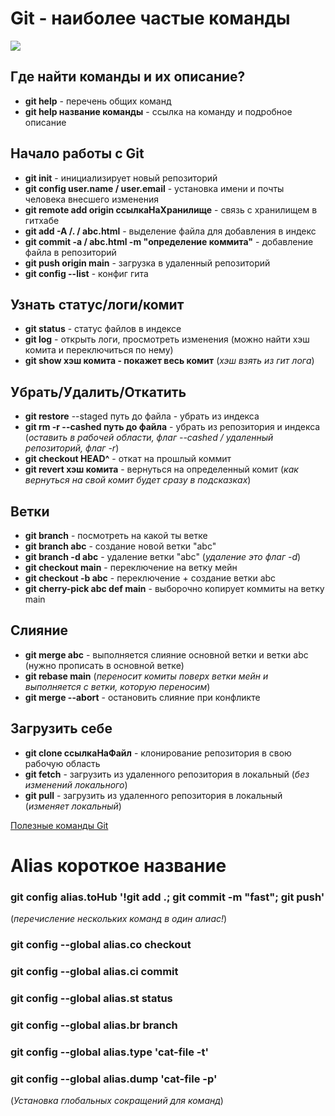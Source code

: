 # Git - наиболее частые команды
![](https://dataenginer.ru/wp-content/uploads/2019/01/e948f49dadbb4dc8af8da57a8843a635-1024x338.png)
## Где найти команды и их описание?
- **git help** - перечень общих команд
- **git help название команды** - ссылка на команду и подробное описание

## Начало работы с Git
- **git init** - инициализирует новый репозиторий
- **git config user.name / user.email** - установка имени и почты человека внесшего изменения 
- **git remote add origin ссылкаНаХранилище** - связь с хранилищем в гитхабе
- **git add  -A /. / abc.html** - выделение файла для добавления в индекс
- **git commit -a / abc.html -m "определение коммита"** - добавление файла в репозиторий
- **git push origin main** - загрузка в удаленный репозиторий
- **git config --list**  - конфиг гита

## Узнать статус/логи/комит
- **git status** - статус файлов в индексе
- **git log** - открыть логи, просмотреть изменения (можно найти хэш комита и переключиться по нему)
- **git show хэш комита - покажет весь комит**  (*хэш взять из гит лога*)

## Убрать/Удалить/Откатить
- **git restore** --staged путь до файла - убрать из индекса
- **git rm -r --cashed путь до файла** - убрать из репозитория и индекса (*оставить в рабочей области, флаг --cashed / удаленный репозиторий, флаг -r*)
- **git checkout HEAD^** - откат на прошлый коммит
- **git revert хэш комита** - вернуться на определенный комит (*как вернуться на свой комит будет сразу в подсказках*)

## Ветки 
- **git branch** - посмотреть на какой ты ветке
- **git branch abc** - создание новой ветки "аbc"
- **git branch -d abc** - удаление ветки "abc" (*удаление это флаг -d*)
- **git checkout main** - переключение на ветку мейн
- **git checkout -b abc** - переключение + создание ветки abc
- **git cherry-pick abc def main** - выборочно копирует коммиты на ветку main

## Слияние
- **git merge abc** - выполняется слияние основной ветки и ветки abc (нужно прописать в основной ветке)
- **git rebase main** (*переносит комиты поверх ветки мейн и выполняется с ветки, которую переносим*)
- **git merge --abort** - остановить слияние при конфликте

## Загрузить себе
- **git clone ссылкаНаФайл** - клонирование репозитория в свою рабочую область
- **git fetch** - загрузить из удаленного репозитория в локальный (*без изменений локального*)
- **git pull** - загрузить из удаленного репозитория в локальный (*изменяет локальный*)  

[Полезные команды Git](https://habr.com/ru/companies/ruvds/articles/599929/)

# Alias короткое название

### git config alias.toHub '!git add .; git commit -m "fast"; git push' 
(*перечисление нескольких команд в один алиас!*)

### git config --global alias.co checkout 
### git config --global alias.ci commit
### git config --global alias.st status
### git config --global alias.br branch
### git config --global alias.type 'cat-file -t'
### git config --global alias.dump 'cat-file -p'
(*Установка глобальных сокращений для команд*)
